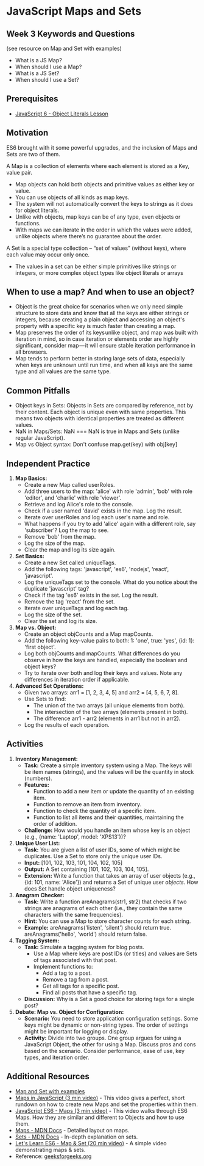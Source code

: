 # JavaScript Maps and Sets

## Week 3 Keywords and Questions

(see resource on Map and Set with examples)

- What is a JS Map?
- When should I use a Map?
- What is a JS Set?
- When should I use a Set?

## Prerequisites

- [JavaScript 6 - Object Literals Lesson](../javascript/javascript-6-object-literals.md)

## Motivation

ES6 brought with it some powerful upgrades, and the inclusion of Maps and Sets are two of them.

A Map is a collection of elements where each element is stored as a Key, value pair.

- Map objects can hold both objects and primitive values as either key or value.
- You can use objects of all kinds as map keys.
- The system will not automatically convert the keys to strings as it does for object literals.
- Unlike with objects, map keys can be of any type, even objects or functions.
- With maps we can iterate in the order in which the values were added, unlike objects where there’s no guarantee about the order.

A Set is a special type collection – “set of values” (without keys), where each value may occur only once.

- The values in a set can be either simple primitives like strings or integers, or more complex object types like object literals or arrays

## When to use a map? And when to use an object?

- Object is the great choice for scenarios when we only need simple structure to store data and know that all the keys are either strings or integers, because creating a plain object and accessing an object's property with a specific key is much faster than creating a map.
- Map preserves the order of its keys unlike object, and map was built with iteration in mind, so in case iteration or elements order are highly significant, consider map — it will ensure stable iteration performance in all browsers.
- Map tends to perform better in storing large sets of data, especially when keys are unknown until run time, and when all keys are the same type and all values are the same type.

## Common Pitfalls

- Object keys in Sets: Objects in Sets are compared by reference, not by their content. Each object is unique even with same properties. This means two objects with identical properties are treated as different values.
- NaN in Maps/Sets: NaN === NaN is true in Maps and Sets (unlike regular JavaScript).
- Map vs Object syntax: Don't confuse map.get(key) with obj[key]

## Independent Practice

1. **Map Basics:**
   - Create a new Map called userRoles.
   - Add three users to the map: 'alice' with role 'admin', 'bob' with role 'editor', and 'charlie' with role 'viewer'.
   - Retrieve and log Alice's role to the console.
   - Check if a user named 'david' exists in the map. Log the result.
   - Iterate over userRoles and log each user's name and role.
   - What happens if you try to add 'alice' again with a different role, say 'subscriber'? Log the map to see.
   - Remove 'bob' from the map.
   - Log the size of the map.
   - Clear the map and log its size again.
2. **Set Basics:**
   - Create a new Set called uniqueTags.
   - Add the following tags: 'javascript', 'es6', 'nodejs', 'react', 'javascript'.
   - Log the uniqueTags set to the console. What do you notice about the duplicate 'javascript' tag?
   - Check if the tag 'es6' exists in the set. Log the result.
   - Remove the tag 'react' from the set.
   - Iterate over uniqueTags and log each tag.
   - Log the size of the set.
   - Clear the set and log its size.
3. **Map vs. Object:**
   - Create an object objCounts and a Map mapCounts.
   - Add the following key-value pairs to both: 1: 'one', true: 'yes', {id: 1}: 'first object'.
   - Log both objCounts and mapCounts. What differences do you observe in how the keys are handled, especially the boolean and object keys?
   - Try to iterate over both and log their keys and values. Note any differences in iteration order if applicable.
4. **Advanced Set Operations:**
   - Given two arrays: arr1 = [1, 2, 3, 4, 5] and arr2 = [4, 5, 6, 7, 8].
   - Use Sets to find:
     - The union of the two arrays (all unique elements from both).
     - The intersection of the two arrays (elements present in both).
     - The difference arr1 - arr2 (elements in arr1 but not in arr2).
   - Log the results of each operation.

## Activities

1. **Inventory Management:**
   - **Task:** Create a simple inventory system using a Map. The keys will be item names (strings), and the values will be the quantity in stock (numbers).
   - **Features:**
     - Function to add a new item or update the quantity of an existing item.
     - Function to remove an item from inventory.
     - Function to check the quantity of a specific item.
     - Function to list all items and their quantities, maintaining the order of addition.
   - **Challenge:** How would you handle an item whose key is an object (e.g., {name: 'Laptop', model: 'XPS13'})?
2. **Unique User List:**
   - **Task:** You are given a list of user IDs, some of which might be duplicates. Use a Set to store only the unique user IDs.
   - **Input:** [101, 102, 103, 101, 104, 102, 105]
   - **Output:** A Set containing [101, 102, 103, 104, 105].
   - **Extension:** Write a function that takes an array of user objects (e.g., {id: 101, name: 'Alice'}) and returns a Set of unique user _objects_. How does Set handle object uniqueness?
3. **Anagram Checker:**
   - **Task:** Write a function areAnagrams(str1, str2) that checks if two strings are anagrams of each other (i.e., they contain the same characters with the same frequencies).
   - **Hint:** You can use a Map to store character counts for each string.
   - **Example:** areAnagrams('listen', 'silent') should return true. areAnagrams('hello', 'world') should return false.
4. **Tagging System:**
   - **Task:** Simulate a tagging system for blog posts.
     - Use a Map where keys are post IDs (or titles) and values are Sets of tags associated with that post.
     - Implement functions to:
       - Add a tag to a post.
       - Remove a tag from a post.
       - Get all tags for a specific post.
       - Find all posts that have a specific tag.
   - **Discussion:** Why is a Set a good choice for storing tags for a single post?
5. **Debate: Map vs. Object for Configuration:**
   - **Scenario:** You need to store application configuration settings. Some keys might be dynamic or non-string types. The order of settings might be important for logging or display.
   - **Activity:** Divide into two groups. One group argues for using a JavaScript Object, the other for using a Map. Discuss pros and cons based on the scenario. Consider performance, ease of use, key types, and iteration order.

## Additional Resources

- [Map and Set with examples](https://javascript.info/map-set-weakmap-weakset)
- [Maps in JavaScript (3 min video)](https://www.youtube.com/watch?v=hYu6TCCk8Yo) - This video gives a perfect, short rundown on how to create new Maps and set the properties within them.
- [JavaScript ES6 - Maps (3 min video)](https://www.youtube.com/watch?v=QjYk58e-8v4) - This video walks through ES6 Maps. How they are similar and different to Objects and how to use them.
- [Maps - MDN Docs](https://developer.mozilla.org/en-US/docs/Web/JavaScript/Reference/Global_Objects/Map) - Detailed layout on maps.
- [Sets - MDN Docs](https://developer.mozilla.org/en-US/docs/Web/JavaScript/Reference/Global_Objects/Set) - In-depth explanation on sets.
- [Let's Learn ES6 - Map & Set (20 min video)](https://www.youtube.com/watch?v=4B4Q0EZVPU8) - A simple video demonstrating maps & sets.
- Reference: [geeksforgeeks.org](https://www.geeksforgeeks.org/map-in-javascript/)

